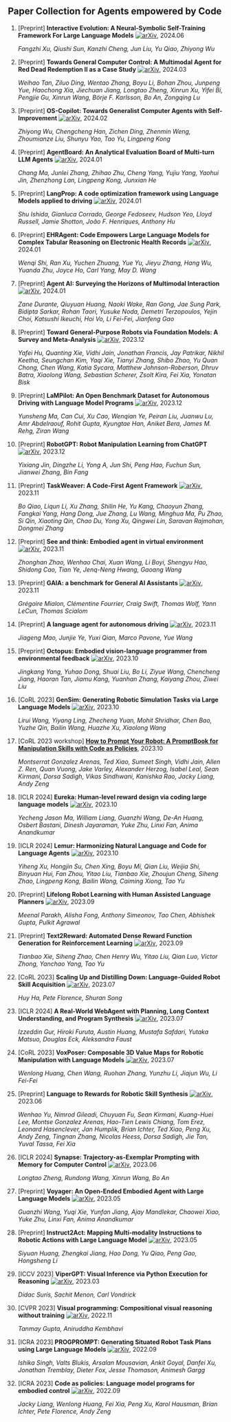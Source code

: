 ## Paper Collection for Agents empowered by Code

1. [Preprint] **Interactive Evolution: A Neural-Symbolic Self-Training Framework For Large Language Models** [![arXiv](https://img.shields.io/badge/arXiv-2406.11736-b31b1b.svg)](https://arxiv.org/abs/2406.11736), 2024.06

   *Fangzhi Xu, Qiushi Sun, Kanzhi Cheng, Jun Liu, Yu Qiao, Zhiyong Wu*
   
1. [Preprint] **Towards General Computer Control: A Multimodal Agent for Red Dead Redemption II as a Case Study** [![arXiv](https://img.shields.io/badge/arXiv-2403.03186-b31b1b.svg)](https://arxiv.org/pdf/2403.03186), 2024.03

   *Weihao Tan, Ziluo Ding, Wentao Zhang, Boyu Li, Bohan Zhou, Junpeng Yue, Haochong Xia, Jiechuan Jiang, Longtao Zheng, Xinrun Xu, Yifei Bi, Pengjie Gu, Xinrun Wang, Börje F. Karlsson, Bo An, Zongqing Lu*

2. [Preprint] **OS-Copilot: Towards Generalist Computer Agents with Self-Improvement** [![arXiv](https://img.shields.io/badge/arXiv-2402.07456-b31b1b.svg)](https://arxiv.org/pdf/2402.07456), 2024.02

   *Zhiyong Wu, Chengcheng Han, Zichen Ding, Zhenmin Weng, Zhoumianze Liu, Shunyu Yao, Tao Yu, Lingpeng Kong*

3. [Preprint] **AgentBoard: An Analytical Evaluation Board of Multi-turn LLM Agents** [![arXiv](https://img.shields.io/badge/arXiv-2401.13178-b31b1b.svg)](https://arxiv.org/pdf/2401.13178), 2024.01

   *Chang Ma, Junlei Zhang, Zhihao Zhu, Cheng Yang, Yujiu Yang, Yaohui Jin, Zhenzhong Lan, Lingpeng Kong, Junxian He*

4. [Preprint] **LangProp: A code optimization framework using Language Models applied to driving** [![arXiv](https://img.shields.io/badge/arXiv-2401.10314-b31b1b.svg)](https://arxiv.org/pdf/2401.10314), 2024.01

   *Shu Ishida, Gianluca Corrado, George Fedoseev, Hudson Yeo, Lloyd Russell, Jamie Shotton, João F. Henriques, Anthony Hu*

5. [Preprint] **EHRAgent: Code Empowers Large Language Models for Complex Tabular Reasoning on Electronic Health Records** [![arXiv](https://img.shields.io/badge/arXiv-2401.07128-b31b1b.svg)](https://arxiv.org/pdf/2401.07128), 2024.01

   *Wenqi Shi, Ran Xu, Yuchen Zhuang, Yue Yu, Jieyu Zhang, Hang Wu, Yuanda Zhu, Joyce Ho, Carl Yang, May D. Wang*

6. [Preprint] **Agent AI: Surveying the Horizons of Multimodal Interaction** [![arXiv](https://img.shields.io/badge/arXiv-2401.03568-b31b1b.svg)](https://arxiv.org/pdf/2401.03568), 2024.01

   *Zane Durante, Qiuyuan Huang, Naoki Wake, Ran Gong, Jae Sung Park, Bidipta Sarkar, Rohan Taori, Yusuke Noda, Demetri Terzopoulos, Yejin Choi, Katsushi Ikeuchi, Hoi Vo, Li Fei-Fei, Jianfeng Gao*

7. [Preprint] **Toward General-Purpose Robots via Foundation Models: A Survey and Meta-Analysis** [![arXiv](https://img.shields.io/badge/arXiv-2312.08782-b31b1b.svg)](https://arxiv.org/pdf/2312.08782), 2023.12

   *Yafei Hu, Quanting Xie, Vidhi Jain, Jonathan Francis, Jay Patrikar, Nikhil Keetha, Seungchan Kim, Yaqi Xie, Tianyi Zhang, Shibo Zhao, Yu Quan Chong, Chen Wang, Katia Sycara, Matthew Johnson-Roberson, Dhruv Batra, Xiaolong Wang, Sebastian Scherer, Zsolt Kira, Fei Xia, Yonatan Bisk*

8. [Preprint] **LaMPilot: An Open Benchmark Dataset for Autonomous Driving with Language Model Programs** [![arXiv](https://img.shields.io/badge/arXiv-2312.04372-b31b1b.svg)](https://arxiv.org/abs/2312.04372), 2023.12

   *Yunsheng Ma, Can Cui, Xu Cao, Wenqian Ye, Peiran Liu, Juanwu Lu, Amr Abdelraouf, Rohit Gupta, Kyungtae Han, Aniket Bera, James M. Rehg, Ziran Wang*

9. [Preprint] **RobotGPT: Robot Manipulation Learning from ChatGPT** [![arXiv](https://img.shields.io/badge/arXiv-2312.01421-b31b1b.svg)](https://arxiv.org/abs/2312.01421), 2023.12

   *Yixiang Jin, Dingzhe Li, Yong A, Jun Shi, Peng Hao, Fuchun Sun, Jianwei Zhang, Bin Fang*

10. [Preprint] **TaskWeaver: A Code-First Agent Framework** [![arXiv](https://img.shields.io/badge/arXiv-2311.17541-b31b1b.svg)](https://arxiv.org/abs/2311.17541), 2023.11

    *Bo Qiao, Liqun Li, Xu Zhang, Shilin He, Yu Kang, Chaoyun Zhang, Fangkai Yang, Hang Dong, Jue Zhang, Lu Wang, Minghua Ma, Pu Zhao, Si Qin, Xiaoting Qin, Chao Du, Yong Xu, Qingwei Lin, Saravan Rajmohan, Dongmei Zhang*

11. [Preprint] **See and think: Embodied agent in virtual environment** [![arXiv](https://img.shields.io/badge/arXiv-2311.15209-b31b1b.svg)](https://arxiv.org/abs/2311.15209), 2023.11

    *Zhonghan Zhao, Wenhao Chai, Xuan Wang, Li Boyi, Shengyu Hao, Shidong Cao, Tian Ye, Jenq-Neng Hwang, Gaoang Wang*

12. [Preprint] **GAIA: a benchmark for General AI Assistants** [![arXiv](https://img.shields.io/badge/arXiv-2311.12983-b31b1b.svg)](https://arxiv.org/pdf/2311.12983), 2023.11

    *Grégoire Mialon, Clémentine Fourrier, Craig Swift, Thomas Wolf, Yann LeCun, Thomas Scialom*

13. [Preprint] **A language agent for autonomous driving** [![arXiv](https://img.shields.io/badge/arXiv-2311.10813-b31b1b.svg)](https://arxiv.org/pdf/2311.10813), 2023.11

    *Jiageng Mao, Junjie Ye, Yuxi Qian, Marco Pavone, Yue Wang*

14. [Preprint] **Octopus: Embodied vision-language programmer from environmental feedback** [![arXiv](https://img.shields.io/badge/arXiv-2310.08588-b31b1b.svg)](https://arxiv.org/pdf/2310.08588), 2023.10

    *Jingkang Yang, Yuhao Dong, Shuai Liu, Bo Li, Ziyue Wang, Chencheng Jiang, Haoran Tan, Jiamu Kang, Yuanhan Zhang, Kaiyang Zhou, Ziwei Liu*

15. [CoRL 2023] **GenSim: Generating Robotic Simulation Tasks via Large Language Models** [![arXiv](https://img.shields.io/badge/arXiv-2310.01361-b31b1b.svg)](https://arxiv.org/abs/2310.01361), 2023.10

    *Lirui Wang, Yiyang Ling, Zhecheng Yuan, Mohit Shridhar, Chen Bao, Yuzhe Qin, Bailin Wang, Huazhe Xu, Xiaolong Wang*

16. [CoRL 2023 workshop] [**How to Prompt Your Robot: A PromptBook for Manipulation Skills with Code as Policies**](https://openreview.net/forum?id=1aRNtmy5zX), 2023.10

    *Montserrat Gonzalez Arenas, Ted Xiao, Sumeet Singh, Vidhi Jain, Allen Z. Ren, Quan Vuong, Jake Varley, Alexander Herzog, Isabel Leal, Sean Kirmani, Dorsa Sadigh, Vikas Sindhwani, Kanishka Rao, Jacky Liang, Andy Zeng*

17. [ICLR 2024] **Eureka: Human-level reward design via coding large language models** [![arXiv](https://img.shields.io/badge/arXiv-2310.12931-b31b1b.svg)](https://arxiv.org/abs/2310.12931), 2023.10

    *Yecheng Jason Ma, William Liang, Guanzhi Wang, De-An Huang, Osbert Bastani, Dinesh Jayaraman, Yuke Zhu, Linxi Fan, Anima Anandkumar*

18. [ICLR 2024] **Lemur: Harmonizing Natural Language and Code for Language Agents** [![arXiv](https://img.shields.io/badge/arXiv-2310.06830-b31b1b.svg)](https://arxiv.org/abs/2310.06830), 2023.10

    *Yiheng Xu, Hongjin Su, Chen Xing, Boyu Mi, Qian Liu, Weijia Shi, Binyuan Hui, Fan Zhou, Yitao Liu, Tianbao Xie, Zhoujun Cheng, Siheng Zhao, Lingpeng Kong, Bailin Wang, Caiming Xiong, Tao Yu*

19. [Preprint] **Lifelong Robot Learning with Human Assisted Language Planners** [![arXiv](https://img.shields.io/badge/arXiv-2309.14321-b31b1b.svg)](https://arxiv.org/abs/2309.14321), 2023.09

    *Meenal Parakh, Alisha Fong, Anthony Simeonov, Tao Chen, Abhishek Gupta, Pulkit Agrawal*

20. [Preprint] **Text2Reward: Automated Dense Reward Function Generation for Reinforcement Learning** [![arXiv](https://img.shields.io/badge/arXiv-2309.11489-b31b1b.svg)](https://arxiv.org/abs/2309.11489), 2023.09

    *Tianbao Xie, Siheng Zhao, Chen Henry Wu, Yitao Liu, Qian Luo, Victor Zhong, Yanchao Yang, Tao Yu*

21. [CoRL 2023] **Scaling Up and Distilling Down: Language-Guided Robot Skill Acquisition** [![arXiv](https://img.shields.io/badge/arXiv-2307.14535-b31b1b.svg)](https://arxiv.org/abs/2307.14535), 2023.07

    *Huy Ha, Pete Florence, Shuran Song*

22. [ICLR 2024] **A Real-World WebAgent with Planning, Long Context Understanding, and Program Synthesis** [![arXiv](https://img.shields.io/badge/arXiv-2307.12856-b31b1b.svg)](https://arxiv.org/abs/2307.12856), 2023.07

    *Izzeddin Gur, Hiroki Furuta, Austin Huang, Mustafa Safdari, Yutaka Matsuo, Douglas Eck, Aleksandra Faust*

23. [CoRL 2023] **VoxPoser: Composable 3D Value Maps for Robotic Manipulation with Language Models** [![arXiv](https://img.shields.io/badge/arXiv-2307.05973-b31b1b.svg)](https://arxiv.org/pdf/2307.05973), 2023.07

    *Wenlong Huang, Chen Wang, Ruohan Zhang, Yunzhu Li, Jiajun Wu, Li Fei-Fei*

24. [Preprint] **Language to Rewards for Robotic Skill Synthesis** [![arXiv](https://img.shields.io/badge/arXiv-2306.08647-b31b1b.svg)](https://arxiv.org/abs/2306.08647), 2023.06

    *Wenhao Yu, Nimrod Gileadi, Chuyuan Fu, Sean Kirmani, Kuang-Huei Lee, Montse Gonzalez Arenas, Hao-Tien Lewis Chiang, Tom Erez, Leonard Hasenclever, Jan Humplik, Brian Ichter, Ted Xiao, Peng Xu, Andy Zeng, Tingnan Zhang, Nicolas Heess, Dorsa Sadigh, Jie Tan, Yuval Tassa, Fei Xia*

25. [ICLR 2024] **Synapse: Trajectory-as-Exemplar Prompting with Memory for Computer Control** [![arXiv](https://img.shields.io/badge/arXiv-2306.07863-b31b1b.svg)](https://arxiv.org/abs/2306.07863), 2023.06

    *Longtao Zheng, Rundong Wang, Xinrun Wang, Bo An*

26. [Preprint] **Voyager: An Open-Ended Embodied Agent with Large Language Models** [![arXiv](https://img.shields.io/badge/arXiv-2305.16291-b31b1b.svg)](https://arxiv.org/abs/2305.16291), 2023.05

    *Guanzhi Wang, Yuqi Xie, Yunfan Jiang, Ajay Mandlekar, Chaowei Xiao, Yuke Zhu, Linxi Fan, Anima Anandkumar*

27. [Preprint] **Instruct2Act: Mapping Multi-modality Instructions to Robotic Actions with Large Language Model** [![arXiv](https://img.shields.io/badge/arXiv-2305.11176-b31b1b.svg)](https://arxiv.org/abs/2305.11176), 2023.05

    *Siyuan Huang, Zhengkai Jiang, Hao Dong, Yu Qiao, Peng Gao, Hongsheng Li*

28. [ICCV 2023] **ViperGPT: Visual Inference via Python Execution for Reasoning** [![arXiv](https://img.shields.io/badge/arXiv-2303.08128-b31b1b.svg)](https://arxiv.org/abs/2303.08128), 2023.03

    *Dídac Surís, Sachit Menon, Carl Vondrick*

29. [CVPR 2023] **Visual programming: Compositional visual reasoning without training** [![arXiv](https://img.shields.io/badge/arXiv-2211.11559-b31b1b.svg)](https://arxiv.org/pdf/2211.11559), 2022.11

    *Tanmay Gupta, Aniruddha Kembhavi*

30. [ICRA 2023] **PROGPROMPT: Generating Situated Robot Task Plans using Large Language Models** [![arXiv](https://img.shields.io/badge/arXiv-2209.11302-b31b1b.svg)](https://arxiv.org/pdf/2209.11302), 2022.09

    *Ishika Singh, Valts Blukis, Arsalan Mousavian, Ankit Goyal, Danfei Xu, Jonathan Tremblay, Dieter Fox, Jesse Thomason, Animesh Gargg*

31. [ICRA 2023] **Code as policies: Language model programs for embodied control** [![arXiv](https://img.shields.io/badge/arXiv-2209.07753-b31b1b.svg)](https://arxiv.org/pdf/2209.07753), 2022.09

    *Jacky Liang, Wenlong Huang, Fei Xia, Peng Xu, Karol Hausman, Brian Ichter, Pete Florence, Andy Zeng*
